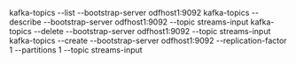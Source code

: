 kafka-topics --list --bootstrap-server odfhost1:9092
kafka-topics --describe --bootstrap-server odfhost1:9092 --topic streams-input
kafka-topics --delete --bootstrap-server odfhost1:9092 --topic streams-input
kafka-topics --create --bootstrap-server odfhost1:9092 --replication-factor 1 --partitions 1 --topic streams-input       
